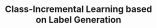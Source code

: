 ---
layout: default
title: 'Class-Incremental Learning based on Label Generation'
authors: <strong>Yijia Shao</strong>, Yiduo Guo, Dongyan Zhao, Bing Liu
publication: In ACL 2023.
year: 2023.5
sticky: false
pdf: 'https://arxiv.org/abs/2306.12619'
code: 'https://github.com/shaoyijia/VAG'
official_link: 'https://aclanthology.org/2023.acl-short.109/'
---